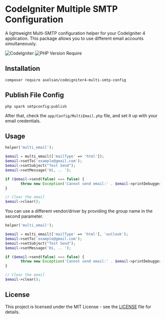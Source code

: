 # CodeIgniter Multiple SMTP Configuration
A lightweight Multi-SMTP configuration helper for your CodeIgniter 4 application. This package allows you to use different email accounts simultaneously.

![CodeIgniter](https://img.shields.io/badge/CodeIgniter-%5E4.8-blue)
![PHP Version Require](https://img.shields.io/badge/PHP-%5E8.0-blue)

## Installation

```
composer require aselsan/codeigniter4-multi-smtp-config
```

## Publish File Config

```
php spark smtpconfig:publish
```

After that, check the `app/Config/MultiEmail.php` file, and set it up with your email credentials.

## Usage

```php
helper('multi_email');

$email = multi_email(['mailType' => 'html']);
$email->setTo('example@gmail.com');
$email->setSubject("Test Send");
$email->setMessage('Hi, .. ');

if ($email->send(false) === false) {
       throw new Exception('Cannot send email:' . $email->printDebugger(['headers']));
}

// Clear the email
$email->clear();
```

You can use a different vendor/driver by providing the group name in the second parameter.

```php
helper('multi_email');

$email = multi_email(['mailType' => 'html'], 'outlook');
$email->setTo('example@gmail.com');
$email->setSubject("Test Send");
$email->setMessage('Hi, .. ');

if ($email->send(false) === false) {
       throw new Exception('Cannot send email:' . $email->printDebugger(['headers']));
}

// Clear the email
$email->clear();
```

## License

This project is licensed under the MIT License - see the [LICENSE](/LICENSE) file for details.
